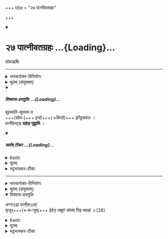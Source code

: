+++
title = "२७ पात्नीवतग्रहः"

+++
<div class="js_include" includetitle="true" newlevelforh1="1" unfilled url="/vedAH_yajuH/taittirIyam/sArasvata-vibhAgaH/saMhitA/sarva-prastutiH/1/4_somAbhiShavAdi/27_pAtnIvatagrahaH">
<details open><summary><h1>२७ पात्नीवतग्रहः ...{Loading}...</h1></summary>

सोमऋषिः

_______
<details><summary>भास्करोक्त-विनियोगः</summary>

1उपांशुपात्रेण पात्नीवतम् आग्रयणाद् गृह्णाति - बृहस्पतिसुतस्येति ॥  
तत्र प्रथमा त्रिपदा गायत्री।
</details>

<details><summary>मूलम् (संयुक्तम्)</summary>

बृह॒स्पति॑सुतस्य त इन्दो इन्द्रि॒याव॑त॒ᳶ पत्नी॑वन्त॒ङ्ग्रह॑ङ्गृह्णा॒मि ।
</details>
<div class="js_include" newlevelforh1="4" title="विश्वास-प्रस्तुतिः" unfilled="" url="/vedAH_yajuH/taittirIyam/sArasvata-vibhAgaH/saMhitA/Rk/vishvAsa-prastutiH/1/4_somAbhiShavAdi/27_pAtnIvatagrahaH/02_bRhaspatisutasya_ta.md">
<details open><summary><h5>विश्वास-प्रस्तुतिः ...{Loading}...</h5></summary>

बृह॒स्पति॑-सुतस्य त  
+++(सोम-)+++ इन्दो+++(→बिन्दो)+++ इन्द्रि॒याव॑तः ।  
पत्नी॑वन्त॒ङ् **ग्रह॑ङ् गृह्णा॒मि** ।
</details>
</div>
<div class="js_include" newlevelforh1="4" title="सर्वाष् टीकाः" unfilled="" url="/vedAH_yajuH/taittirIyam/sArasvata-vibhAgaH/saMhitA/Rk/sarvASh_TIkAH/1/4_somAbhiShavAdi/27_pAtnIvatagrahaH/02_bRhaspatisutasya_ta.md">
<details open><summary><h5>सर्वाष् टीकाः ...{Loading}...</h5></summary>
<details><summary>Keith</summary>

Of thee, O drop, pressed by Brhaspati,  
and possessing power,  
I draw the cup connected with the wives.
</details>

<details><summary>मूलम्</summary>

बृह॒स्पति॑सुतस्य त इन्द्रो इन्द्रि॒याव॑तः ।  
पत्नी॑वन्त॒ङ्ग्रह॑ङ्गृह्णा॒मि ।
</details>

<details><summary>भट्टभास्कर-टीका</summary>

तत्र बृहस्पतिसुतस्येति प्रथमा व्याख्यायते । सोम उच्यते ।  

**इन्दो** सोम ते तव **बृहस्पतिसुतस्य** बृहस्पतिना ब्रह्मणैव सुतस्य । यद्वा - बृहतो महतो यज्ञाख्यस्य कर्मणः पत्या पालयित्रा यजमानेन सुतस्याभिषुतस्य । 'तृतीया कर्मणि' इति पूर्वपदप्रकृतिस्वरत्वम्, पूर्वपदं च वनस्पत्यादि, तस्यच सुट्स्वरावुक्तौ, तत्र वृत्तिविषये बृहच्छब्द आद्युदात्तः । ईन्द्रियावतः वीर्यवतः । 'मन्त्रे सोमाश्वेन्द्रियविश्वदेव्यस्य मतौ' इति दीर्घः । तवैकदेशेन पत्नीवन्तं ग्रहं गृह्णामि । 'छन्दसीरः' इति मतुपो वत्वम् ॥
</details>
</details>
</div>

_______
<details><summary>भास्करोक्त-विनियोगः</summary>

उत्तरया जुहोति । द्वितीया द्विपदा षोडशाक्षरा स्वाहाकारान्ता स्वयं यजुः । 
</details>

<details><summary>मूलम् (संयुक्तम्)</summary>

अग्ना३ इ पत्नी॒वा३स्स॒जूर्दे॒वेन॒ त्वष्ट्रा॒ सोम॑म्पिब॒ स्वाहा॑ ॥ [28]
</details>

<details open><summary>विश्वास-प्रस्तुतिः</summary>

अग्ना३इ! पत्नी॒वा३स्!  
स॒जूर्+++(←स-जुष्)+++ दे॒वेन॒ त्वष्ट्रा॑! सोम॑म् पिब॒ स्वाहा॑ ॥ [28]
</details>

<details><summary>Keith</summary>

O Agni, with the wives, in unison with the god Tvastr, drink the Soma, hail.
</details>

<details><summary>मूलम्</summary>

अग्ना३इ पत्नी॒वा३स् स॒जूर् दे॒वेन॒ त्वष्ट्रा॑ सोम॑म्पिब॒ स्वाहा॑ ॥ [28]
</details>

<details><summary>भट्टभास्कर-टीका</summary>

2अथ द्वितीया - हे **अग्ने पत्नीवन् देवेन त्वष्ट्रा सजूः** समानप्रीतिः । नास्य पाने ऽन्वयः । 'ससजुषोः' इति रुत्वम् । 

**सोमं पिब** । द्वौ प्रत्येकमुच्येते । 

**स्वाहा** स्वाहुतमिदं तवास्तु । 'देवा वा इतैतः पत्नीः' इत्यादि ब्राह्मणम् , 'स सोमो नातिष्ठत स्त्रीभ्यो गृह्यमाणः' इत्यादि च ॥

**तत्राग्ना३इ पत्नीवा३** इत्युभयत्रापि 'दूराद्धूते च' इत्य् उदात्त-प्लुतः।  
'एचो प्रगृह्यस्यादूराद्धूते पूर्वस्यार्धस्योत्तरस्येदुतौ' इति पूर्वस्य प्लुतविकार इकारः ।  
स च छन्दस्-सङ्ख्याने नाद्रियते।  
उत्तरस्य पत्नीवा इत्यस्य 'मतुवसोः' इति रुत्वम्।  
द्वयोर् अपि षाष्ठिकम् आमन्त्रिताद्युदात्तत्वम्,  
द्वितीयस्यापि पूर्वस्याविद्यमानत्वात् प्लुतस्योदात्, तस्यासिद्धत्वात्, वर्ज्यमान-स्वरेण निवृत्तिः ।
</details>
</details>
</div>